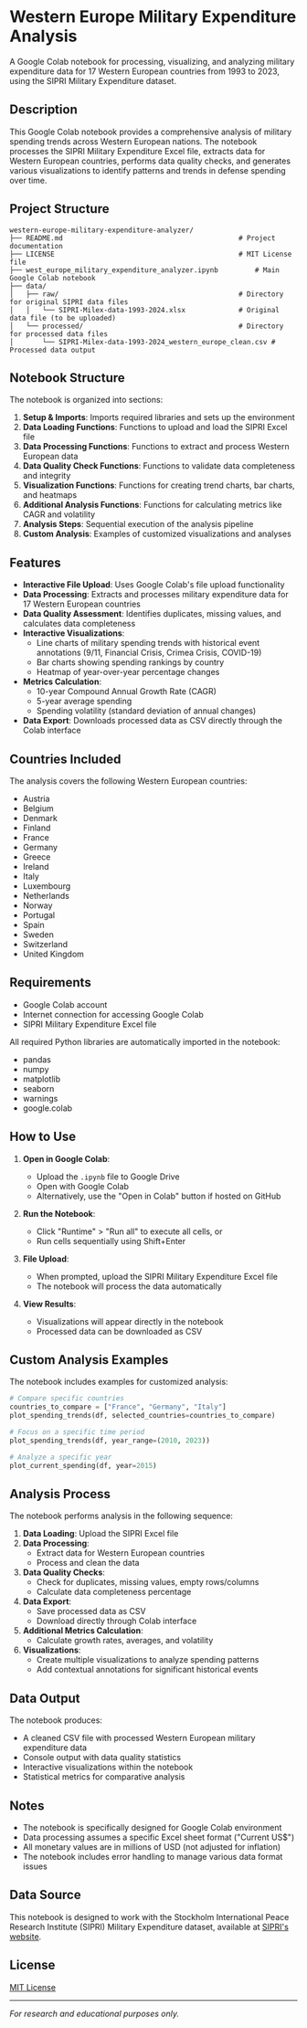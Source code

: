 # Western Europe Military Expenditure Analysis

A Google Colab notebook for processing, visualizing, and analyzing military expenditure data for 17 Western European countries from 1993 to 2023, using the SIPRI Military Expenditure dataset.

## Description

This Google Colab notebook provides a comprehensive analysis of military spending trends across Western European nations. The notebook processes the SIPRI Military Expenditure Excel file, extracts data for Western European countries, performs data quality checks, and generates various visualizations to identify patterns and trends in defense spending over time.

## Project Structure

```
western-europe-military-expenditure-analyzer/
├── README.md                                  			# Project documentation
├── LICENSE                                    			# MIT License file
├── west_europe_military_expenditure_analyzer.ipynb 		# Main Google Colab notebook
├── data/
│   ├── raw/                                   			# Directory for original SIPRI data files
│   │   └── SIPRI-Milex-data-1993-2024.xlsx    			# Original data file (to be uploaded)
│   └── processed/                             			# Directory for processed data files
│       └── SIPRI-Milex-data-1993-2024_western_europe_clean.csv # Processed data output
```

## Notebook Structure

The notebook is organized into sections:
1. **Setup & Imports**: Imports required libraries and sets up the environment
2. **Data Loading Functions**: Functions to upload and load the SIPRI Excel file
3. **Data Processing Functions**: Functions to extract and process Western European data
4. **Data Quality Check Functions**: Functions to validate data completeness and integrity
5. **Visualization Functions**: Functions for creating trend charts, bar charts, and heatmaps
6. **Additional Analysis Functions**: Functions for calculating metrics like CAGR and volatility
7. **Analysis Steps**: Sequential execution of the analysis pipeline
8. **Custom Analysis**: Examples of customized visualizations and analyses

## Features

- **Interactive File Upload**: Uses Google Colab's file upload functionality
- **Data Processing**: Extracts and processes military expenditure data for 17 Western European countries
- **Data Quality Assessment**: Identifies duplicates, missing values, and calculates data completeness
- **Interactive Visualizations**:
  - Line charts of military spending trends with historical event annotations (9/11, Financial Crisis, Crimea Crisis, COVID-19)
  - Bar charts showing spending rankings by country
  - Heatmap of year-over-year percentage changes
- **Metrics Calculation**: 
  - 10-year Compound Annual Growth Rate (CAGR)
  - 5-year average spending
  - Spending volatility (standard deviation of annual changes)
- **Data Export**: Downloads processed data as CSV directly through the Colab interface

## Countries Included

The analysis covers the following Western European countries:
- Austria
- Belgium
- Denmark
- Finland
- France
- Germany
- Greece
- Ireland
- Italy
- Luxembourg
- Netherlands
- Norway
- Portugal
- Spain
- Sweden
- Switzerland
- United Kingdom

## Requirements

- Google Colab account
- Internet connection for accessing Google Colab
- SIPRI Military Expenditure Excel file

All required Python libraries are automatically imported in the notebook:
- pandas
- numpy
- matplotlib
- seaborn
- warnings
- google.colab

## How to Use

1. **Open in Google Colab**:
   - Upload the `.ipynb` file to Google Drive
   - Open with Google Colab
   - Alternatively, use the "Open in Colab" button if hosted on GitHub

2. **Run the Notebook**:
   - Click "Runtime" > "Run all" to execute all cells, or
   - Run cells sequentially using Shift+Enter

3. **File Upload**:
   - When prompted, upload the SIPRI Military Expenditure Excel file
   - The notebook will process the data automatically

4. **View Results**:
   - Visualizations will appear directly in the notebook
   - Processed data can be downloaded as CSV

## Custom Analysis Examples

The notebook includes examples for customized analysis:

```python
# Compare specific countries
countries_to_compare = ["France", "Germany", "Italy"]
plot_spending_trends(df, selected_countries=countries_to_compare)

# Focus on a specific time period
plot_spending_trends(df, year_range=(2010, 2023))

# Analyze a specific year
plot_current_spending(df, year=2015)
```

## Analysis Process

The notebook performs analysis in the following sequence:

1. **Data Loading**: Upload the SIPRI Excel file
2. **Data Processing**: 
   - Extract data for Western European countries
   - Process and clean the data
3. **Data Quality Checks**: 
   - Check for duplicates, missing values, empty rows/columns
   - Calculate data completeness percentage
4. **Data Export**:
   - Save processed data as CSV
   - Download directly through Colab interface
5. **Additional Metrics Calculation**:
   - Calculate growth rates, averages, and volatility
6. **Visualizations**:
   - Create multiple visualizations to analyze spending patterns
   - Add contextual annotations for significant historical events

## Data Output

The notebook produces:
- A cleaned CSV file with processed Western European military expenditure data
- Console output with data quality statistics
- Interactive visualizations within the notebook
- Statistical metrics for comparative analysis

## Notes

- The notebook is specifically designed for Google Colab environment
- Data processing assumes a specific Excel sheet format ("Current US$")
- All monetary values are in millions of USD (not adjusted for inflation)
- The notebook includes error handling to manage various data format issues

## Data Source

This notebook is designed to work with the Stockholm International Peace Research Institute (SIPRI) Military Expenditure dataset, available at [SIPRI's website](https://www.sipri.org/databases/milex).

## License

[MIT License](./LICENSE)

---

*For research and educational purposes only.*